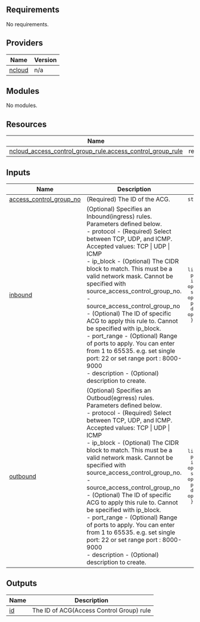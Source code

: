 <!-- BEGIN_TF_DOCS -->
## Requirements

No requirements.

## Providers

| Name | Version |
|------|---------|
| <a name="provider_ncloud"></a> [ncloud](#provider\_ncloud) | n/a |

## Modules

No modules.

## Resources

| Name | Type |
|------|------|
| [ncloud_access_control_group_rule.access_control_group_rule](https://registry.terraform.io/providers/hashicorp/ncloud/latest/docs/resources/access_control_group_rule) | resource |

## Inputs

| Name | Description | Type | Default | Required |
|------|-------------|------|---------|:--------:|
| <a name="input_access_control_group_no"></a> [access\_control\_group\_no](#input\_access\_control\_group\_no) | (Required) The ID of the ACG. | `string` | n/a | yes |
| <a name="input_inbound"></a> [inbound](#input\_inbound) | (Optional) Specifies an Inbound(ingress) rules. Parameters defined below.<br>  - protocol - (Required) Select between TCP, UDP, and ICMP. Accepted values: TCP \| UDP \| ICMP<br>  - ip\_block - (Optional) The CIDR block to match. This must be a valid network mask. Cannot be specified with source\_access\_control\_group\_no.<br>  - source\_access\_control\_group\_no - (Optional) The ID of specific ACG to apply this rule to. Cannot be specified with ip\_block.<br>  - port\_range - (Optional) Range of ports to apply. You can enter from 1 to 65535. e.g. set single port: 22 or set range port : 8000-9000<br>  - description - (Optional) description to create. | <pre>list(object({<br>    protocol = string<br>    ip_block = optional(string)<br>    source_access_control_group_no = optional(string)<br>    port_range = string<br>    description = optional(string)<br>  }))</pre> | `[]` | no |
| <a name="input_outbound"></a> [outbound](#input\_outbound) | (Optional) Specifies an Outboud(egrress) rules. Parameters defined below.<br>  - protocol - (Required) Select between TCP, UDP, and ICMP. Accepted values: TCP \| UDP \| ICMP<br>  - ip\_block - (Optional) The CIDR block to match. This must be a valid network mask. Cannot be specified with source\_access\_control\_group\_no.<br>  - source\_access\_control\_group\_no - (Optional) The ID of specific ACG to apply this rule to. Cannot be specified with ip\_block.<br>  - port\_range - (Optional) Range of ports to apply. You can enter from 1 to 65535. e.g. set single port: 22 or set range port : 8000-9000<br>  - description - (Optional) description to create. | <pre>list(object({<br>    protocol = string<br>    ip_block = optional(string)<br>    source_access_control_group_no = optional(string)<br>    port_range = string<br>    description = optional(string)<br>  }))</pre> | `[]` | no |

## Outputs

| Name | Description |
|------|-------------|
| <a name="output_id"></a> [id](#output\_id) | The ID of ACG(Access Control Group) rule |
<!-- END_TF_DOCS -->
